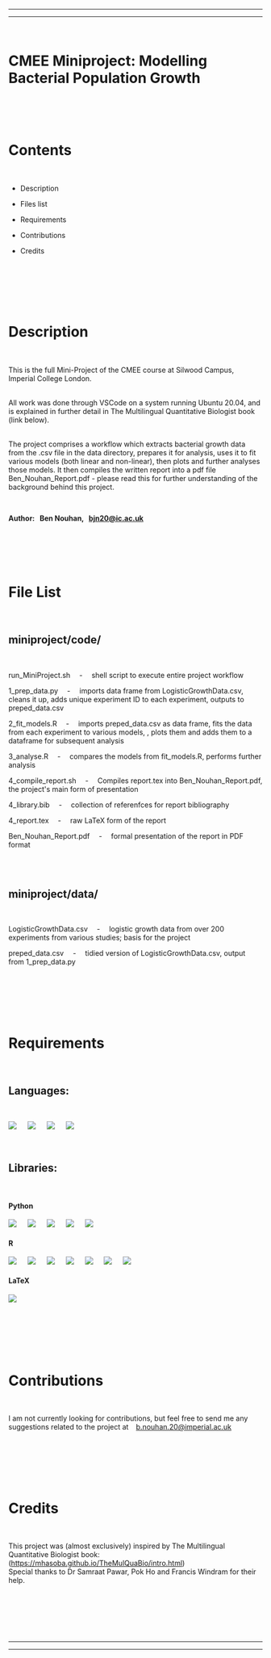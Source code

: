 
---
---
<br/>

# **CMEE Miniproject: Modelling Bacterial Population Growth** 



<br/><br/><br/>

# Contents

<br/>

 * Description

 * Files list
  
 * Requirements
 
 * Contributions
 
 * Credits

<br/>


<br/><br/><br/>

# Description
<br/>


This is the full Mini-Project of the CMEE course at Silwood Campus, Imperial College London. <br/><br/>

All work was done through VSCode on a system running Ubuntu 20.04, and is explained in further detail in The Multilingual Quantitative Biologist book (link below). <br/><br/>

The project comprises a workflow which extracts bacterial growth data from the .csv file in the data directory, prepares it for analysis, uses it to fit various models (both linear and non-linear), then plots and further analyses those models. It then compiles the written report into a pdf file Ben_Nouhan_Report.pdf - please read this for further understanding of the background behind this project.
  
<br/>

**Author: &nbsp; Ben Nouhan, &nbsp; bjn20@ic.ac.uk**
<br/><br/>


<br/><br/><br/>

# File List
<br/>

## **miniproject/code/**
<br/>

run_MiniProject.sh &emsp;-&emsp; shell script to execute entire project workflow

1_prep_data.py &emsp;-&emsp; imports data frame from LogisticGrowthData.csv, cleans it up, adds unique experiment ID to each experiment, outputs to preped_data.csv

2_fit_models.R &emsp;-&emsp; imports preped_data.csv as data frame, fits the data from each experiment to various models, , plots them and adds them to a dataframe for subsequent analysis

3_analyse.R &emsp;-&emsp; compares the models from fit_models.R, performs further analysis

4_compile_report.sh &emsp;-&emsp; Compiles report.tex into Ben_Nouhan_Report.pdf, the project's main form of presentation

4_library.bib &emsp;-&emsp; collection of referenfces for report bibliography

4_report.tex &emsp;-&emsp; raw LaTeX form of the report

Ben_Nouhan_Report.pdf &emsp;-&emsp; formal presentation of the report in PDF format


                  
<br/><br/>

## **miniproject/data/** 

<br/>

LogisticGrowthData.csv &emsp;-&emsp; logistic growth data from over 200 experiments from various studies; basis for the project

preped_data.csv &emsp;-&emsp; tidied version of LogisticGrowthData.csv, output from 1_prep_data.py

 
<br/>


<br/><br/><br/>

# Requirements
<br/>

## **Languages:**
<br/>

[![](https://img.shields.io/badge/Python-3.9.0-blue.svg)](https://www.python.org/downloads/release/python-390/) &emsp;
[![](https://img.shields.io/badge/R-4.0.3-green)](https://cran.r-project.org/) &emsp;
![](https://img.shields.io/badge/Bash-5.0-red) &emsp;
[![](https://img.shields.io/badge/LaTeX-2e-white)](https://www.latex-project.org/get/)

<br/>

## **Libraries:**
<br/>

#### Python

[![](https://img.shields.io/badge/numpy-1.18.1-red)](https://pypi.org/project/numpy/) &emsp;
[![](https://img.shields.io/badge/pandas-1.1.4-purple)](https://pypi.org/project/pandas/) &emsp;
[![](https://img.shields.io/badge/matplotlib-3.3.3-green)](https://pypi.org/project/matplotlib/) &emsp;
[![](https://img.shields.io/badge/scipy-1.5.4-blue)](https://pypi.org/project/scipy/) &emsp;
[![](https://img.shields.io/badge/urllib3-1.26.2-yellow)](https://pypi.org/project/urllib3/) &emsp;



#### R

[![](https://img.shields.io/badge/minpack.lm-1.2_1-green)](https://cran.r-project.org/web/packages/minpack.lm/index.html) &emsp;
[![](https://img.shields.io/badge/lme4-1.1_25-blue)](https://cran.r-project.org/web/packages/lme4/index.html) &emsp;
[![](https://img.shields.io/badge/reshape2-1.4.4-brown)](https://cran.r-project.org/web/packages/reshape2/index.html) &emsp;
[![](https://img.shields.io/badge/toOrdinal-1.1_0.0-purple)](https://cran.r-project.org/web/packages/toOrdinal/vignettes/toOrdinal.html) &emsp;
[![](https://img.shields.io/badge/tidyverse-1.3.0-orange)](https://cran.r-project.org/web/packages/tidyverse/index.html) &emsp;
[![](https://img.shields.io/badge/maps-3.3.0-teal)](https://cran.r-project.org/web/packages/maps/index.html) &emsp;
[![](https://img.shields.io/badge/sqldf-0.4_11-yellow)](https://cran.r-project.org/web/packages/sqldf/index.html) &emsp;

#### LaTeX

[![](https://img.shields.io/badge/graphicx-1.2b-blue)](https://ctan.org/pkg/graphicx) &emsp;

<br/>


<br/><br/><br/>

# Contributions
<br/>


I am not currently looking for contributions, but feel free to send me any suggestions related to the project at &ensp; b.nouhan.20@imperial.ac.uk

<br/>


<br/><br/><br/>

# Credits
<br/>

This project was (almost exclusively) inspired by The Multilingual Quantitative Biologist book: (https://mhasoba.github.io/TheMulQuaBio/intro.html)<br/>
Special thanks to Dr Samraat Pawar, Pok Ho and Francis Windram for their help.

<br/><br/><br/><br/><br/>

---
---